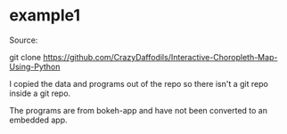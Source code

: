 # example1

Source:

git clone https://github.com/CrazyDaffodils/Interactive-Choropleth-Map-Using-Python

I copied the data and programs out of the repo so there isn't a git repo inside a
git repo.

The programs are from bokeh-app and have not been converted to an embedded app.
